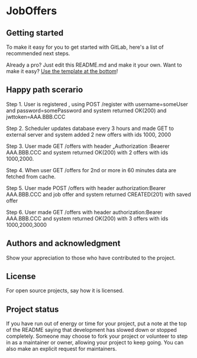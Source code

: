 # JobOffers



## Getting started

To make it easy for you to get started with GitLab, here's a list of recommended next steps.

Already a pro? Just edit this README.md and make it your own. Want to make it easy? [Use the template at the bottom](#editing-this-readme)!

## Happy path scerario
Step 1. User is registered , using POST /register with 
username=someUser and password=somePassword and system returned OK(200) and jwttoken=AAA.BBB.CCC

Step 2. Scheduler updates database every 3 hours and made GET to external server 
and system added 2 new offers with ids 1000, 2000  

Step 3. User made GET /offers with header „Authorization :Beaerer AAA.BBB.CCC 
and system returned OK(200) with 2 offers with ids 1000,2000.

Step 4. When user GET /offers for 2nd or more in 60 minutes data are fetched from cache.

Step 5. User made POST /offers with header authorization:Bearer AAA.BBB.CCC and job offer
 and system returned CREATED(201) with saved offer

Step 6. User made GET /offers with header authorization:Bearer AAA.BBB.CCC 
and system returned OK(200) with 3 offers with ids 1000,2000,3000


## Authors and acknowledgment
Show your appreciation to those who have contributed to the project.

## License
For open source projects, say how it is licensed.

## Project status
If you have run out of energy or time for your project, put a note at the top of the README saying that development has slowed down or stopped completely. Someone may choose to fork your project or volunteer to step in as a maintainer or owner, allowing your project to keep going. You can also make an explicit request for maintainers.
